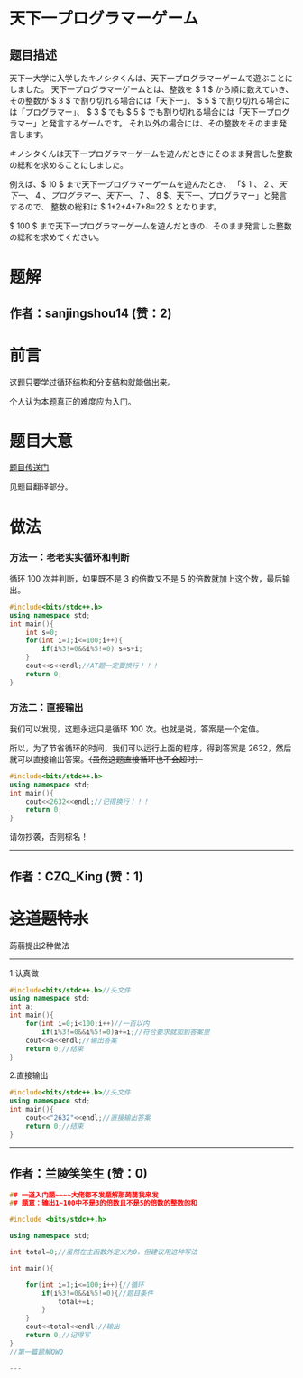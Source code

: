 # 天下一プログラマーゲーム

## 题目描述

[problemUrl]: https://atcoder.jp/contests/tenka1-2016-quala/tasks/tenka1_2016_qualA_a

天下一大学に入学したキノシタくんは、天下一プログラマーゲームで遊ぶことにしました。 天下一プログラマーゲームとは、整数を $ 1 $ から順に数えていき、 その整数が $ 3 $ で割り切れる場合には「天下一」、 $ 5 $ で割り切れる場合には「プログラマー」、 $ 3 $ でも $ 5 $ でも割り切れる場合には「天下一プログラマー」と発言するゲームです。 それ以外の場合には、その整数をそのまま発言します。

キノシタくんは天下一プログラマーゲームを遊んだときにそのまま発言した整数の総和を求めることにしました。

例えば、$ 10 $ まで天下一プログラマーゲームを遊んだとき、 「$ 1 $、$ 2 $、天下一、$ 4 $、プログラマー、天下一、$ 7 $、$ 8 $、天下一、プログラマー」と発言するので、 整数の総和は $ 1+2+4+7+8=22 $ となります。

$ 100 $ まで天下一プログラマーゲームを遊んだときの、そのまま発言した整数の総和を求めてください。

# 题解

## 作者：sanjingshou14 (赞：2)

# 前言
这题只要学过循环结构和分支结构就能做出来。

个人认为本题真正的难度应为入门。

# 题目大意
[题目传送门](https://www.luogu.com.cn/problem/AT_tenka1_2016_qualA_a)

见题目翻译部分。

# 做法
### 方法一：老老实实循环和判断
循环 $100$ 次并判断，如果既不是 $3$ 的倍数又不是 $5$ 的倍数就加上这个数，最后输出。

```cpp
#include<bits/stdc++.h>
using namespace std;
int main(){
	int s=0;
	for(int i=1;i<=100;i++){
		if(i%3!=0&&i%5!=0) s=s+i;
	}
	cout<<s<<endl;//AT题一定要换行！！！
	return 0;
}
```
### 方法二：直接输出
我们可以发现，这题永远只是循环 $100$ 次。也就是说，答案是一个定值。

所以，为了节省循环的时间，我们可以运行上面的程序，得到答案是 $2632$，然后就可以直接输出答案。~~（虽然这题直接循环也不会超时）~~

```cpp
#include<bits/stdc++.h>
using namespace std;
int main(){
	cout<<2632<<endl;//记得换行！！！
	return 0;
}
```
请勿抄袭，否则棕名！

---

## 作者：CZQ_King (赞：1)

# ~~这道题特水~~
蒟蒻提出$2$种做法

------------
$1.$认真做
```cpp
#include<bits/stdc++.h>//头文件
using namespace std;
int a;
int main(){
    for(int i=0;i<100;i++)//一百以内
        if(i%3!=0&&i%5!=0)a+=i;//符合要求就加到答案里
    cout<<a<<endl;//输出答案
    return 0;//结束
}
```
$2.$直接输出
```cpp
#include<bits/stdc++.h>//头文件
using namespace std;
int main(){
    cout<<"2632"<<endl;//直接输出答案
    return 0;//结束
}
```

---

## 作者：兰陵笑笑生 (赞：0)

```cpp
## 一道入门题~~~~大佬都不发题解那蒟蒻我来发
## 题意：输出1~100中不是3的倍数且不是5的倍数的整数的和

#include <bits/stdc++.h>

using namespace std;

int total=0;//虽然在主函数外定义为0，但建议用这种写法

int main(){

    for(int i=1;i<=100;i++){//循环
        if(i%3!=0&&i%5!=0){//题目条件
            total+=i;
        }
    }
    cout<<total<<endl;//输出
    return 0;//记得写
}
//第一篇题解QWQ

---

